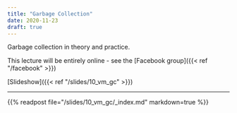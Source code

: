 ```yaml
---
title: "Garbage Collection"
date: 2020-11-23
draft: true
---
```


Garbage collection in theory and practice.


This lecture will be entirely online - see the [Facebook group]({{< ref "/facebook" >}})

<!--more-->

[Slideshow]({{< ref "/slides/10_vm_gc" >}})

---

{{% readpost file="/slides/10_vm_gc/_index.md" markdown=true %}}

